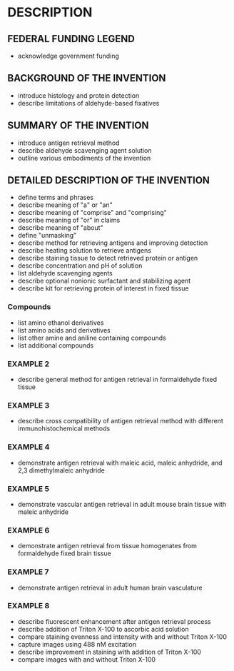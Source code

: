 # DESCRIPTION

## FEDERAL FUNDING LEGEND

- acknowledge government funding

## BACKGROUND OF THE INVENTION

- introduce histology and protein detection
- describe limitations of aldehyde-based fixatives

## SUMMARY OF THE INVENTION

- introduce antigen retrieval method
- describe aldehyde scavenging agent solution
- outline various embodiments of the invention

## DETAILED DESCRIPTION OF THE INVENTION

- define terms and phrases
- describe meaning of "a" or "an"
- describe meaning of "comprise" and "comprising"
- describe meaning of "or" in claims
- describe meaning of "about"
- define "unmasking"
- describe method for retrieving antigens and improving detection
- describe heating solution to retrieve antigens
- describe staining tissue to detect retrieved protein or antigen
- describe concentration and pH of solution
- list aldehyde scavenging agents
- describe optional nonionic surfactant and stabilizing agent
- describe kit for retrieving protein of interest in fixed tissue

### Compounds

- list amino ethanol derivatives
- list amino acids and derivatives
- list other amine and aniline containing compounds
- list additional compounds

### EXAMPLE 2

- describe general method for antigen retrieval in formaldehyde fixed tissue

### EXAMPLE 3

- describe cross compatibility of antigen retrieval method with different immunohistochemical methods

### EXAMPLE 4

- demonstrate antigen retrieval with maleic acid, maleic anhydride, and 2,3 dimethylmaleic anhydride

### EXAMPLE 5

- demonstrate vascular antigen retrieval in adult mouse brain tissue with maleic anhydride

### EXAMPLE 6

- demonstrate antigen retrieval from tissue homogenates from formaldehyde fixed brain tissue

### EXAMPLE 7

- demonstrate antigen retrieval in adult human brain vasculature

### EXAMPLE 8

- describe fluorescent enhancement after antigen retrieval process
- describe addition of Triton X-100 to ascorbic acid solution
- compare staining evenness and intensity with and without Triton X-100
- capture images using 488 nM excitation
- describe improvement in staining with addition of Triton X-100
- compare images with and without Triton X-100

